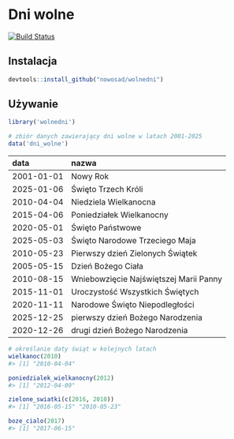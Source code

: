 <!-- README.md is generated from README.Rmd. Please edit that file -->
Dni wolne
=========

[![Build Status](https://travis-ci.org/Nowosad/wolnedni.png?branch=master)](https://travis-ci.org/Nowosad/wolnedni)

Instalacja
----------

``` r
devtools::install_github("nowosad/wolnedni")
```

Używanie
--------

``` r
library('wolnedni')

# zbiór danych zawierający dni wolne w latach 2001-2025
data('dni_wolne')
```

| data       | nazwa                                  |
|:-----------|:---------------------------------------|
| 2001-01-01 | Nowy Rok                               |
| 2025-01-06 | Święto Trzech Króli                    |
| 2010-04-04 | Niedziela Wielkanocna                  |
| 2015-04-06 | Poniedziałek Wielkanocny               |
| 2020-05-01 | Święto Państwowe                       |
| 2025-05-03 | Święto Narodowe Trzeciego Maja         |
| 2010-05-23 | Pierwszy dzień Zielonych Świątek       |
| 2005-05-15 | Dzień Bożego Ciała                     |
| 2010-08-15 | Wniebowzięcie Najświętszej Marii Panny |
| 2015-11-01 | Uroczystość Wszystkich Świętych        |
| 2020-11-11 | Narodowe Święto Niepodległości         |
| 2025-12-25 | pierwszy dzień Bożego Narodzenia       |
| 2020-12-26 | drugi dzień Bożego Narodzenia          |

``` r
# określanie daty świąt w kolejnych latach
wielkanoc(2010)
#> [1] "2010-04-04"

poniedzialek_wielkanocny(2012)
#> [1] "2012-04-09"

zielone_swiatki(c(2016, 2010))
#> [1] "2016-05-15" "2010-05-23"

boze_cialo(2017)
#> [1] "2017-06-15"
```
